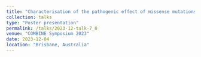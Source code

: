 ```yaml
---
title: "Characterisation of the pathogenic effect of missense mutations in proteins via machine learning"
collection: talks
type: "Poster presentation"
permalink: /talks/2023-12-talk-7_0
venue: "COMBINE Symposium 2023"
date: 2023-12-04
location: "Brisbane, Australia"
---
```


<p></p>

<object data="/files/ABACBS_mutation_qishengpan_poster.pdf" type="application/pdf" width="841px" height="1250px"></object>
